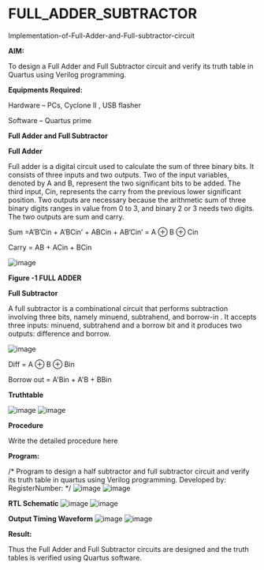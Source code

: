 # FULL_ADDER_SUBTRACTOR

Implementation-of-Full-Adder-and-Full-subtractor-circuit

**AIM:**

To design a Full Adder and Full Subtractor circuit and verify its truth table in Quartus using Verilog programming.

**Equipments Required:**

Hardware – PCs, Cyclone II , USB flasher

Software – Quartus prime

**Full Adder and Full Subtractor**

**Full Adder**

Full adder is a digital circuit used to calculate the sum of three binary bits. It consists of three inputs and two outputs. Two of the input variables, denoted by A and B, represent the two significant bits to be added. The third input, Cin, represents the carry from the previous lower significant position. Two outputs are necessary because the arithmetic sum of three binary digits ranges in value from 0 to 3, and binary 2 or 3 needs two digits. The two outputs are sum and carry.

Sum =A’B’Cin + A’BCin’ + ABCin + AB’Cin’ = A ⊕ B ⊕ Cin 

Carry = AB + ACin + BCin

![image](https://github.com/naavaneetha/FULL_ADDER_SUBTRACTOR/assets/154305477/0f30ba51-5ffb-4198-845f-18e054f675e7)

**Figure -1 FULL ADDER**

**Full Subtractor**

A full subtractor is a combinational circuit that performs subtraction involving three bits, namely minuend, subtrahend, and borrow-in . It accepts three inputs: minuend, subtrahend and a borrow bit and it produces two outputs: difference and borrow.

![image](https://github.com/naavaneetha/FULL_ADDER_SUBTRACTOR/assets/154305477/02b24f51-ab51-4304-9ad6-7b81ffc1ead5)

Diff = A ⊕ B ⊕ Bin 

Borrow out = A'Bin + A'B + BBin

**Truthtable**

![image](https://github.com/user-attachments/assets/a3b0fef8-f862-47c8-9a38-68b354ce354d)
![image](https://github.com/user-attachments/assets/7d0238ea-220f-49c4-af8b-ed5d62291d34)



**Procedure**

Write the detailed procedure here

**Program:**

/* Program to design a half subtractor and full subtractor circuit and verify its truth table in quartus using Verilog programming. Developed by: RegisterNumber:
*/
![image](https://github.com/user-attachments/assets/ab7227e5-7300-4fdd-b6a1-08279863cd91)
![image](https://github.com/user-attachments/assets/968afeea-5ce3-4961-9980-da6da952690b)



**RTL Schematic**
![image](https://github.com/user-attachments/assets/58bdb3c0-14f4-41ae-8dc0-38164662ba5a)
![image](https://github.com/user-attachments/assets/1e836b2a-ff6d-4191-a008-9faa9a12dd29)



**Output Timing Waveform**
![image](https://github.com/user-attachments/assets/8a6caa1f-fefa-41f2-91d0-5524e42e1b4c)
![image](https://github.com/user-attachments/assets/3bdd1505-4ca2-4f73-85e9-f77bfccc6d18)



**Result:**

Thus the Full Adder and Full Subtractor circuits are designed and the truth tables is verified using Quartus software.



